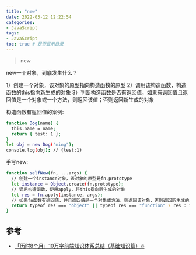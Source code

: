 ```yaml
---
title: "new"
date: 2022-03-12 12:22:54
categories:
- JavaScript
tags:
- JavaScript
toc: true # 是否显示目录
---
```


> new

<!-- more -->

new一个对象，到底发生什么？

1）创建一个对象，该对象的原型指向构造函数的原型
2）调用该构造函数，构造函数的this指向新生成的对象
3）判断构造函数是否有返回值，如果有返回值且返回值是一个对象或一个方法，则返回该值；否则返回新生成的对象

构造函数有返回值的案例:
```bash
function Dog(name) {
  this.name = name;
  return { test: 1 };
}
let obj = new Dog("ming");
console.log(obj); // {test:1} 
```
手写new:
```bash
function selfNew(fn, ...args) {
  // 创建一个instance对象，该对象的原型是fn.prototype
  let instance = Object.create(fn.prototype);
  // 调用构造函数，使用apply，将this指向新生成的对象
  let res = fn.apply(instance, args);
  // 如果fn函数有返回值，并且返回值是一个对象或方法，则返回该对象，否则返回新生成的instance对象
  return typeof res === "object" || typeof res === "function" ? res : instance;
}
```

## 参考
* [「历时8个月」10万字前端知识体系总结（基础知识篇）🔥](https://juejin.cn/post/7146973901166215176)


